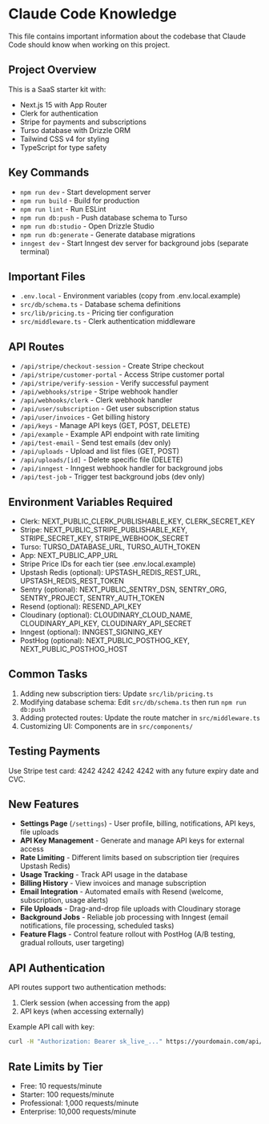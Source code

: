 # Claude Code Knowledge

This file contains important information about the codebase that Claude Code should know when working on this project.

## Project Overview
This is a SaaS starter kit with:
- Next.js 15 with App Router
- Clerk for authentication
- Stripe for payments and subscriptions
- Turso database with Drizzle ORM
- Tailwind CSS v4 for styling
- TypeScript for type safety

## Key Commands
- `npm run dev` - Start development server
- `npm run build` - Build for production
- `npm run lint` - Run ESLint
- `npm run db:push` - Push database schema to Turso
- `npm run db:studio` - Open Drizzle Studio
- `npm run db:generate` - Generate database migrations
- `inngest dev` - Start Inngest dev server for background jobs (separate terminal)

## Important Files
- `.env.local` - Environment variables (copy from .env.local.example)
- `src/db/schema.ts` - Database schema definitions
- `src/lib/pricing.ts` - Pricing tier configuration
- `src/middleware.ts` - Clerk authentication middleware

## API Routes
- `/api/stripe/checkout-session` - Create Stripe checkout
- `/api/stripe/customer-portal` - Access Stripe customer portal
- `/api/stripe/verify-session` - Verify successful payment
- `/api/webhooks/stripe` - Stripe webhook handler
- `/api/webhooks/clerk` - Clerk webhook handler
- `/api/user/subscription` - Get user subscription status
- `/api/user/invoices` - Get billing history
- `/api/keys` - Manage API keys (GET, POST, DELETE)
- `/api/example` - Example API endpoint with rate limiting
- `/api/test-email` - Send test emails (dev only)
- `/api/uploads` - Upload and list files (GET, POST)
- `/api/uploads/[id]` - Delete specific file (DELETE)
- `/api/inngest` - Inngest webhook handler for background jobs
- `/api/test-job` - Trigger test background jobs (dev only)

## Environment Variables Required
- Clerk: NEXT_PUBLIC_CLERK_PUBLISHABLE_KEY, CLERK_SECRET_KEY
- Stripe: NEXT_PUBLIC_STRIPE_PUBLISHABLE_KEY, STRIPE_SECRET_KEY, STRIPE_WEBHOOK_SECRET
- Turso: TURSO_DATABASE_URL, TURSO_AUTH_TOKEN
- App: NEXT_PUBLIC_APP_URL
- Stripe Price IDs for each tier (see .env.local.example)
- Upstash Redis (optional): UPSTASH_REDIS_REST_URL, UPSTASH_REDIS_REST_TOKEN
- Sentry (optional): NEXT_PUBLIC_SENTRY_DSN, SENTRY_ORG, SENTRY_PROJECT, SENTRY_AUTH_TOKEN
- Resend (optional): RESEND_API_KEY
- Cloudinary (optional): CLOUDINARY_CLOUD_NAME, CLOUDINARY_API_KEY, CLOUDINARY_API_SECRET
- Inngest (optional): INNGEST_SIGNING_KEY
- PostHog (optional): NEXT_PUBLIC_POSTHOG_KEY, NEXT_PUBLIC_POSTHOG_HOST

## Common Tasks
1. Adding new subscription tiers: Update `src/lib/pricing.ts`
2. Modifying database schema: Edit `src/db/schema.ts` then run `npm run db:push`
3. Adding protected routes: Update the route matcher in `src/middleware.ts`
4. Customizing UI: Components are in `src/components/`

## Testing Payments
Use Stripe test card: 4242 4242 4242 4242 with any future expiry date and CVC.

## New Features
- **Settings Page** (`/settings`) - User profile, billing, notifications, API keys, file uploads
- **API Key Management** - Generate and manage API keys for external access
- **Rate Limiting** - Different limits based on subscription tier (requires Upstash Redis)
- **Usage Tracking** - Track API usage in the database
- **Billing History** - View invoices and manage subscription
- **Email Integration** - Automated emails with Resend (welcome, subscription, usage alerts)
- **File Uploads** - Drag-and-drop file uploads with Cloudinary storage
- **Background Jobs** - Reliable job processing with Inngest (email notifications, file processing, scheduled tasks)
- **Feature Flags** - Control feature rollout with PostHog (A/B testing, gradual rollouts, user targeting)

## API Authentication
API routes support two authentication methods:
1. Clerk session (when accessing from the app)
2. API keys (when accessing externally)

Example API call with key:
```bash
curl -H "Authorization: Bearer sk_live_..." https://yourdomain.com/api/example
```

## Rate Limits by Tier
- Free: 10 requests/minute
- Starter: 100 requests/minute  
- Professional: 1,000 requests/minute
- Enterprise: 10,000 requests/minute